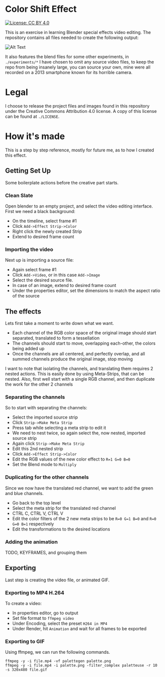 # Color Shift Effect

[![License: CC BY 4.0](https://licensebuttons.net/l/by/4.0/80x15.png)](https://creativecommons.org/licenses/by/4.0/)

This is an exercise in learning Blender special effects video editing.
The repository contains all files needed to create the following output:

![Alt Text](output/test_output.gif)

It also features the blend files for some other experiments, in `./experiments/*`
I have chosen to omit any source video files, to keep the repo from being insanely large,
you can source your own, mine were all recorded on a 2013 smartphone known for its horrible camera.

# Legal

I choose to release the project files and images found in this repository under the Creative Commons Attribution 4.0 license.
A copy of this license can be found at `./LICENSE`.

# How it's made

This is a step by step reference, mostly for future me, as to how I created this effect.

## Getting Set Up

Some boilerplate actions before the creative part starts.

### Clean Slate

Open blender to an empty project, and select the video editing interface.
First we need a black background:
-   On the timeline, select frame \#1
-   Click `Add->Effect Strip->Color`
-   Right click the newly created Strip
-   Extend to desired frame count

### Importing the video

Next up is importing a source file:
-   Again select frame \#1
-   Click `Add->Video`, or in this case `Add->Image`
-   Select the desired source file.
-   In case of an image, extend to desired frame count
-   Under the properties editor, set the dimensions to match the aspect ratio of the source

## The effects

Lets first take a moment to write down what we want.
-   Each channel of the RGB color space of the original image should start separated,
    translated to form a tessellation
-   The channels should start to move, overlapping each-other, the colors being added up
-   Once the channels are all centered, and perfectly overlap,
    and all summed channels produce the original image, stop moving

I want to note that isolating the channels, and translating them requires 2 nested actions.
This is easily done by using Meta-Strips, that can be nested.
Also, first well start with a single RGB channel, and then duplicate the work for the other 2 channels

### Separating the channels

So to start with separating the channels:
-   Select the imported source strip
-   Click `Strip->Make Meta Strip`
-   Press tab while selecting a meta strip to edit it
-   We need to nest twice, so again select the, now nested, imported source strip
-   Again click `Strip->Make Meta Strip`
-   Edit this 2nd nested strip
-   Click `Add->Effect Strip->Color`
-   Edit the RGB values of the new color effect to `R=1 G=0 B=0`
-   Set the Blend mode to `Multiply`


### Duplicating for the other channels

Since we now have the translated red channel, we want to add the green and blue channels.
-   Go back to the top level
-   Select the meta strip for the translated red channel
-   CTRL C, CTRL V, CTRL V
-   Edit the color filters of the 2 new meta strips to be `R=0 G=1 B=0` and `R=0 G=0 B=1` respectively
-   Edit the transformations to the desired locations

### Adding the animation

TODO, KEYFRAMES, and grouping them

## Exporting

Last step is creating the video file, or animated GIF.

### Exporting to MP4 H.264

To create a video:
-   In properties editor, go to output
-   Set file format to `ffmpeg video`
-   Under Encoding, select the preset `H264 in MP4`
-   Under Render, hit `Animation` and wait for all frames to be exported

### Exporting to GIF

Using ffmpeg, we can run the following commands.

```
ffmpeg -y -i file.mp4 -vf palettegen palette.png
ffmpeg -y -i file.mp4 -i palette.png -filter_complex paletteuse -r 10 -s 320x480 file.gif
```
